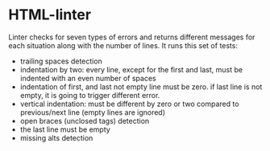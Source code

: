 # HTML-linter
Linter checks for seven types of errors and returns different messages for each situation along with the number of lines. It runs this set of tests:
- trailing spaces detection
- indentation by two: every line, except for the first and last, must be indented with an even number of spaces
- indentation of first, and last not empty line must be zero. if last line is not empty, it is going to trigger different error.
- vertical indentation: must be different by zero or two compared to previous/next line (empty lines are ignored)
- open braces (unclosed tags) detection
- the last line must be empty 
- missing alts detection
